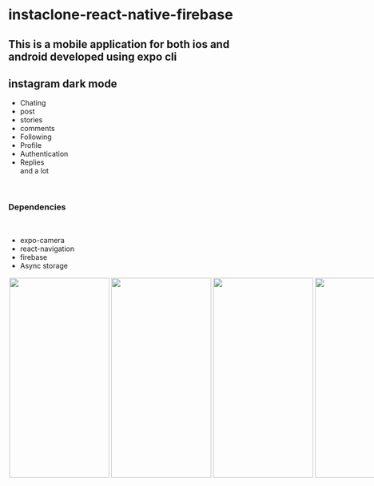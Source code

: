 # instaclone-react-native-firebase
<h2>This is a mobile application for both ios and android developed using expo cli</h2>

<h2> instagram dark mode </h2>
<ul>
 <li> Chating </li>
  <li> post</li>
 <li> stories</li>
 <li> comments</li>
 <li> Following</li>
  <li> Profile</li>
  <li> Authentication</li>
 <li> Replies</li>
and a lot
 </ul>
<br>
<h3> Dependencies</h3>
<br>
<ul>
 <li> expo-camera </li>
  <li> react-navigation</li>
 <li> firebase</li>
  <li> Async storage</li>
 </ul>
<div style="display:flex;flexDirection:row;" " width="200" height="400" style="margin:2;"/>
<img src="https://user-images.githubusercontent.com/65611955/101473399-cbe70480-396f-11eb-8fcf-ac2bfb12e706.gif" width="200" height="400" style="margin:2;"/>
<img src="https://user-images.githubusercontent.com/65611955/101473440-d6090300-396f-11eb-916f-20ce0517f78e.gif" width="200" height="400" style="margin:2;"/>
<img src="https://user-images.githubusercontent.com/65611955/101473448-da352080-396f-11eb-858c-0d456e8df486.gif" width="200" height="400" style="margin:2;"/>



<img src="https://user-images.githubusercontent.com/65611955/101287930-5cf79780-3819-11eb-8cc6-49f638519d71.png" width="200" height="400" style="margin:2;"/>
 <img src="https://user-images.githubusercontent.com/65611955/101288857-d3e35f00-381e-11eb-8dc1-fba1bd9d3dc3.gif" width="200" height="400" style="margin:2;"/>
<img src="https://user-images.githubusercontent.com/65611955/101289035-da260b00-381f-11eb-8ab3-ce7eeb755d2b.gif" width="200" height="400" style="margin:2;"/>

<img src="https://user-images.githubusercontent.com/65611955/101288140-ee1b3e00-381a-11eb-8702-ea00c0b6a3c4.png" width="200" height="400" style="margin:2;"/>
<img src="https://user-images.githubusercontent.com/65611955/101288145-f6737900-381a-11eb-84ae-63f0e1d70e40.png" width="200" height="400" style="margin:2;"/>
<img src="https://user-images.githubusercontent.com/65611955/101288147-f96e6980-381a-11eb-9551-338fc1ec2a8f.png" width="200" height="400" style="margin:2;"/>
<img src="https://user-images.githubusercontent.com/65611955/101288150-fc695a00-381a-11eb-84c9-6630ad5a3b6d.png" width="200" height="400" style="margin:2;"/>
<img src="https://user-images.githubusercontent.com/65611955/101288152-ff644a80-381a-11eb-9852-d3e9aa1c83a6.png" width="200" height="400" style="margin:2;"/>
<img src="https://user-images.githubusercontent.com/65611955/101288154-02f7d180-381b-11eb-9bad-628e351866dd.png" width="200" height="400" style="margin:2;"/>
  
<img src="https://user-images.githubusercontent.com/65611955/101288517-1146ed00-381d-11eb-9976-4ff377dde89f.gif" width="200" height="400" style="margin:2;"/>
<img src="https://user-images.githubusercontent.com/65611955/101289089-4f91db80-3820-11eb-836b-c2ae491315a2.png" width="200" height="400" style="margin:2;"/>
<img src="https://user-images.githubusercontent.com/65611955/101289091-51f43580-3820-11eb-90e3-43128676d3c8.png" width="200" height="400" style="margin:2;"/>
<img src="https://user-images.githubusercontent.com/65611955/101289095-56205300-3820-11eb-8edd-9e273669b190.png" width="200" height="400" style="margin:2;"/>
<img src="https://user-images.githubusercontent.com/65611955/101289097-591b4380-3820-11eb-8251-2a71ed5049e8.png" width="200" height="400" style="margin:2;"/>
<img src="https://user-images.githubusercontent.com/65611955/101288641-97fbca00-381d-11eb-92f4-a24d8b4135e1.png" width="200" height="400" style="margin:2;"/>
<img src="https://user-images.githubusercontent.com/65611955/101288645-9b8f5100-381d-11eb-8c29-e2672a8314b1.png" width="200" height="400" style="margin:2;"/>


  </div>
